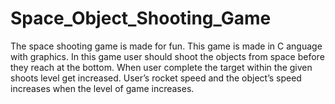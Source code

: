# Space_Object_Shooting_Game
The space shooting game is made for fun. This game is made in C anguage with graphics. In this game user should shoot the objects from space before they reach at the bottom. When user complete the target within the given shoots level get increased. User’s rocket speed and the object’s speed increases when the level of game increases.
